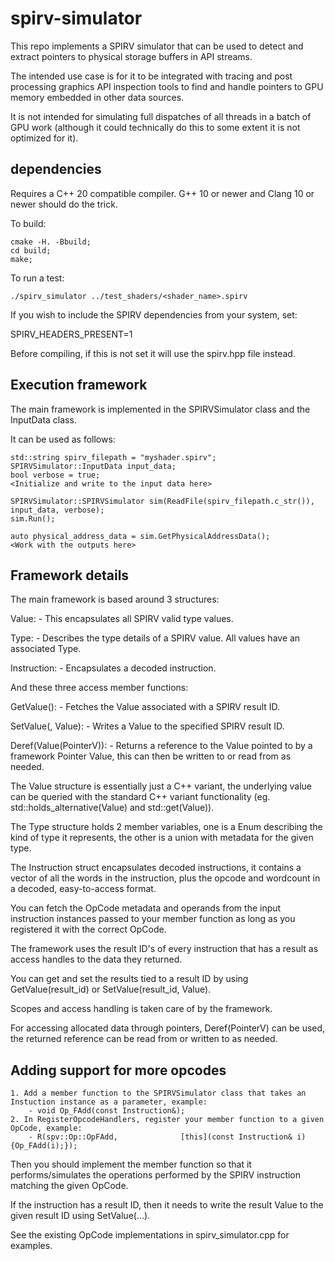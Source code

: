 # spirv-simulator

This repo implements a SPIRV simulator that can be used to detect and extract pointers to physical storage buffers in API streams.

The intended use case is for it to be integrated with tracing and post processing graphics API inspection tools to find and handle pointers to GPU memory embedded in other data sources.


It is not intended for simulating full dispatches of all threads in a batch of GPU work (although it could technically do this to some extent it is not optimized for it).


## dependencies

Requires a C++ 20 compatible compiler.
G++ 10 or newer and Clang 10 or newer should do the trick.

To build:

```
cmake -H. -Bbuild;
cd build;
make;
```

To run a test:

```
./spirv_simulator ../test_shaders/<shader_name>.spirv
```


If you wish to include the SPIRV dependencies from your system, set:

SPIRV_HEADERS_PRESENT=1

Before compiling, if this is not set it will use the spirv.hpp file instead.


## Execution framework

The main framework is implemented in the SPIRVSimulator class and the InputData class.

It can be used as follows:

```
std::string spirv_filepath = "myshader.spirv";
SPIRVSimulator::InputData input_data;
bool verbose = true;
<Initialize and write to the input data here>

SPIRVSimulator::SPIRVSimulator sim(ReadFile(spirv_filepath.c_str()), input_data, verbose);
sim.Run();

auto physical_address_data = sim.GetPhysicalAddressData();
<Work with the outputs here>
```


## Framework details

The main framework is based around 3 structures:

Value:
	- This encapsulates all SPIRV valid type values.

Type:
	- Describes the type details of a SPIRV value. All values have an associated Type.

Instruction:
	- Encapsulates a decoded instruction.


And these three access member functions:

GetValue(<ID>):
	- Fetches the Value associated with a SPIRV result ID.

SetValue(<ID>, Value):
	- Writes a Value to the specified SPIRV result ID.

Deref(Value(PointerV)):
	- Returns a reference to the Value pointed to by a framework Pointer Value, this can then be written to or read from as needed.


The Value structure is essentially just a C++ variant, the underlying value can be queried with the standard C++ variant functionality (eg. std::holds_alternative<T>(Value) and std::get<T>(Value)).

The Type structure holds 2 member variables, one is a Enum describing the kind of type it represents, the other is a union with metadata for the given type.

The Instruction struct encapsulates decoded instructions, it contains a vector of all the words in the instruction, plus the opcode and wordcount in a decoded, easy-to-access format.

You can fetch the OpCode metadata and operands from the input instruction instances passed to your member function as long as you registered it with the correct OpCode.


The framework uses the result ID's of every instruction that has a result as access handles to the data they returned.

You can get and set the results tied to a result ID by using GetValue(result_id) or SetValue(result_id, Value).

Scopes and access handling is taken care of by the framework.

For accessing allocated data through pointers, Deref(PointerV) can be used, the returned reference can be read from or written to as needed.


## Adding support for more opcodes

```
1. Add a member function to the SPIRVSimulator class that takes an Instuction instance as a parameter, example:
	- void Op_FAdd(const Instruction&);
2. In RegisterOpcodeHandlers, register your member function to a given OpCode, example:
	- R(spv::Op::OpFAdd,              [this](const Instruction& i){Op_FAdd(i);});
```

Then you should implement the member function so that it performs/simulates the operations performed by the SPIRV instruction matching the given OpCode.

If the instruction has a result ID, then it needs to write the result Value to the given result ID using SetValue(...).

See the existing OpCode implementations in spirv_simulator.cpp for examples.
